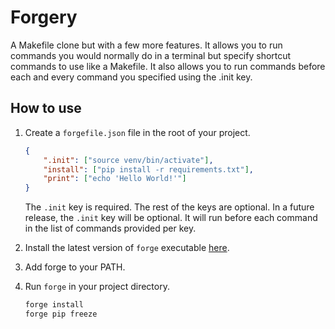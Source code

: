 # Forgery

A Makefile clone but with a few more features. It allows you to
run commands you would normally do in a terminal but specify shortcut
commands to use like a Makefile. It also allows you to run commands
before each and every command you specified using the .init key.

<!-- TODO: handle case when no .init key was passed in -->
<!-- for now, .init key is required -->

<!--
TODO: add colored output
TODO: when arg len is 1, display all forgefile.json keys as possible commands
TODO: --help command
TODO: crates.io documentation
TODO: nested commands support
TODO: allow no need for a forgefile.json file
-->

## How to use

1. Create a `forgefile.json` file in the root of your project.

    ```json
    {
        ".init": ["source venv/bin/activate"],
        "install": ["pip install -r requirements.txt"],
        "print": ["echo 'Hello World!'"]
    }
    ```

    The `.init` key is required. The rest of the keys are optional.
    In a future release, the `.init` key will be optional. It will
    run before each command in the list of commands provided per key.

2. Install the latest version of `forge` executable [here](https://github.com/apinanyogaratnam/forgery/releases/download/v1.0.0/forgery).

3. Add forge to your PATH.

4. Run `forge` in your project directory.

    ```bash
    forge install
    forge pip freeze
    ```
